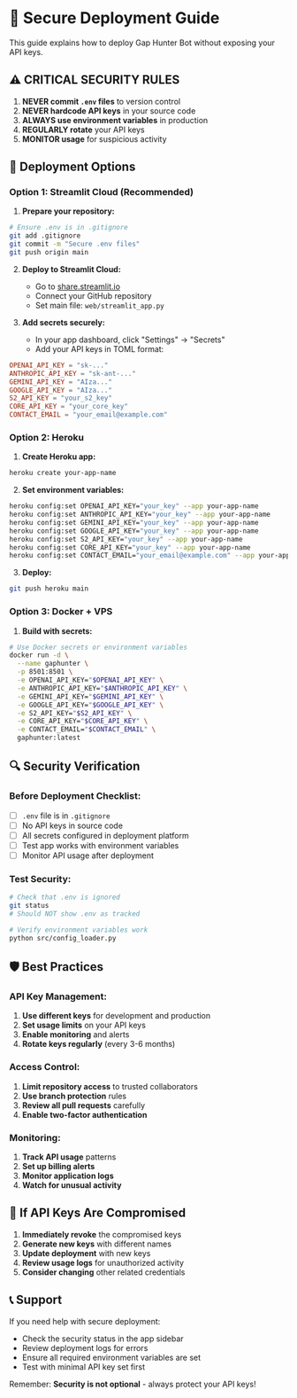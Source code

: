 # 🔐 Secure Deployment Guide

This guide explains how to deploy Gap Hunter Bot without exposing your API keys.

## ⚠️ **CRITICAL SECURITY RULES**

1. **NEVER commit `.env` files** to version control
2. **NEVER hardcode API keys** in your source code  
3. **ALWAYS use environment variables** in production
4. **REGULARLY rotate** your API keys
5. **MONITOR usage** for suspicious activity

## 🚀 **Deployment Options**

### **Option 1: Streamlit Cloud (Recommended)**

1. **Prepare your repository:**
```bash
# Ensure .env is in .gitignore
git add .gitignore
git commit -m "Secure .env files"
git push origin main
```

2. **Deploy to Streamlit Cloud:**
   - Go to [share.streamlit.io](https://share.streamlit.io)
   - Connect your GitHub repository
   - Set main file: `web/streamlit_app.py`

3. **Add secrets securely:**
   - In your app dashboard, click "Settings" → "Secrets"
   - Add your API keys in TOML format:
```toml
OPENAI_API_KEY = "sk-..."
ANTHROPIC_API_KEY = "sk-ant-..."
GEMINI_API_KEY = "AIza..."
GOOGLE_API_KEY = "AIza..."
S2_API_KEY = "your_s2_key"
CORE_API_KEY = "your_core_key"
CONTACT_EMAIL = "your_email@example.com"
```

### **Option 2: Heroku**

1. **Create Heroku app:**
```bash
heroku create your-app-name
```

2. **Set environment variables:**
```bash
heroku config:set OPENAI_API_KEY="your_key" --app your-app-name
heroku config:set ANTHROPIC_API_KEY="your_key" --app your-app-name
heroku config:set GEMINI_API_KEY="your_key" --app your-app-name
heroku config:set GOOGLE_API_KEY="your_key" --app your-app-name
heroku config:set S2_API_KEY="your_key" --app your-app-name
heroku config:set CORE_API_KEY="your_key" --app your-app-name
heroku config:set CONTACT_EMAIL="your_email@example.com" --app your-app-name
```

3. **Deploy:**
```bash
git push heroku main
```

### **Option 3: Docker + VPS**

1. **Build with secrets:**
```bash
# Use Docker secrets or environment variables
docker run -d \
  --name gaphunter \
  -p 8501:8501 \
  -e OPENAI_API_KEY="$OPENAI_API_KEY" \
  -e ANTHROPIC_API_KEY="$ANTHROPIC_API_KEY" \
  -e GEMINI_API_KEY="$GEMINI_API_KEY" \
  -e GOOGLE_API_KEY="$GOOGLE_API_KEY" \
  -e S2_API_KEY="$S2_API_KEY" \
  -e CORE_API_KEY="$CORE_API_KEY" \
  -e CONTACT_EMAIL="$CONTACT_EMAIL" \
  gaphunter:latest
```

## 🔍 **Security Verification**

### **Before Deployment Checklist:**

- [ ] `.env` file is in `.gitignore`
- [ ] No API keys in source code
- [ ] All secrets configured in deployment platform
- [ ] Test app works with environment variables
- [ ] Monitor API usage after deployment

### **Test Security:**
```bash
# Check that .env is ignored
git status
# Should NOT show .env as tracked

# Verify environment variables work
python src/config_loader.py
```

## 🛡️ **Best Practices**

### **API Key Management:**
1. **Use different keys** for development and production
2. **Set usage limits** on your API keys
3. **Enable monitoring** and alerts
4. **Rotate keys regularly** (every 3-6 months)

### **Access Control:**
1. **Limit repository access** to trusted collaborators
2. **Use branch protection** rules
3. **Review all pull requests** carefully
4. **Enable two-factor authentication**

### **Monitoring:**
1. **Track API usage** patterns
2. **Set up billing alerts**
3. **Monitor application logs**
4. **Watch for unusual activity**

## 🚨 **If API Keys Are Compromised**

1. **Immediately revoke** the compromised keys
2. **Generate new keys** with different names
3. **Update deployment** with new keys
4. **Review usage logs** for unauthorized activity
5. **Consider changing** other related credentials

## 📞 **Support**

If you need help with secure deployment:
- Check the security status in the app sidebar
- Review deployment logs for errors
- Ensure all required environment variables are set
- Test with minimal API key set first

Remember: **Security is not optional** - always protect your API keys!
